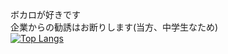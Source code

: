 ボカロが好きです  
企業からの勧誘はお断りします(当方、中学生なため)  
[![Top Langs](https://github-readme-stats.vercel.app/api/top-langs/?username=nennneko5787)](https://github.com/anuraghazra/github-readme-stats)  
